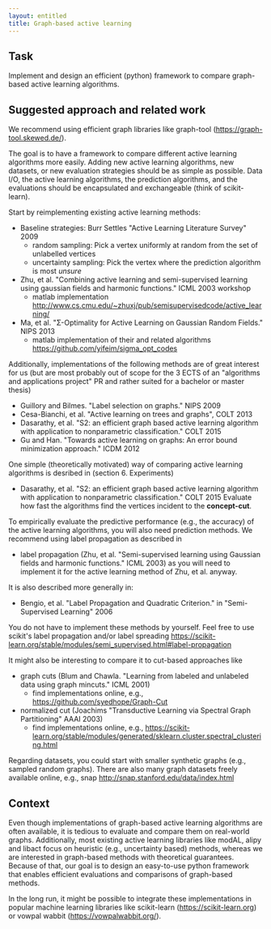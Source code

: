 ```yaml
---
layout: entitled
title: Graph-based active learning
---
```


## Task
Implement and design an efficient (python) framework to compare graph-based active learning algorithms.

## Suggested approach and related work
We recommend using efficient graph libraries like graph-tool (https://graph-tool.skewed.de/). 

The goal is to have a framework to compare different active learning algorithms more easily. Adding new active learning algorithms, new datasets, or new evaluation strategies should be as simple as possible. Data I/O, the active learning algorithms, the prediction algorithms, and the evaluations should be encapsulated and exchangeable (think of scikit-learn).

Start by reimplementing existing active learning methods:
* Baseline strategies: Burr Settles "Active Learning Literature Survey" 2009
    * random sampling: Pick a vertex uniformly at random from the set of unlabelled vertices
    * uncertainty sampling: Pick the vertex where the prediction algorithm is most *unsure* 
* Zhu, et al. "Combining active learning and semi-supervised learning using gaussian fields and harmonic functions." ICML 2003 workshop
     * matlab implementation http://www.cs.cmu.edu/~zhuxj/pub/semisupervisedcode/active_learning/
* Ma, et al. "Σ-Optimality for Active Learning on Gaussian Random Fields." NIPS 2013
    * matlab implementation of their and related algorithms https://github.com/yifeim/sigma_opt_codes

Additionally, implementations of the following methods are of great interest for us (but are most probably out of scope for the 3 ECTS of an "algorithms and applications project" PR and rather suited for a bachelor or master thesis)
* Guillory and Bilmes. "Label selection on graphs." NIPS 2009
* Cesa-Bianchi, et al. "Active learning on trees and graphs", COLT 2013
* Dasarathy, et al. "S2: an efficient graph based active learning algorithm with application to nonparametric classification." COLT 2015
* Gu and Han. "Towards active learning on graphs: An error bound minimization approach." ICDM 2012

One simple (theoretically motivated) way of comparing active learning algorithms is desribed in (section 6. Experiments)
* Dasarathy, et al. "S2: an efficient graph based active learning algorithm with application to nonparametric classification." COLT 2015
Evaluate how fast the algorithms find the vertices incident to the **concept-cut**.

To empirically evaluate the predictive performance (e.g., the accuracy) of the active learning algorithms, you will also need prediction methods. We recommend using label propagation as described in 
*  label propagation (Zhu, et al. "Semi-supervised learning using Gaussian fields and harmonic functions." ICML 2003)
as you will need to implement it for the active learning method of Zhu, et al. anyway.

It is also described more generally in:
* Bengio, et al. "Label Propagation and Quadratic Criterion." in "Semi-Supervised Learning" 2006

You do not have to implement these methods by yourself. Feel free to use scikit's label propagation and/or label spreading
https://scikit-learn.org/stable/modules/semi_supervised.html#label-propagation

It might also be interesting to compare it to cut-based approaches like 
 * graph cuts (Blum and Chawla. "Learning from labeled and unlabeled data using graph mincuts." ICML 2001)
    * find implementations online, e.g., https://github.com/syedhope/Graph-Cut
 * normalized cut (Joachims "Transductive Learning via Spectral Graph Partitioning" AAAI 2003)
    * find implementations online, e.g., https://scikit-learn.org/stable/modules/generated/sklearn.cluster.spectral_clustering.html

Regarding datasets, you could start with smaller synthetic graphs (e.g., sampled random graphs). There are also many graph datasets freely available online, e.g., snap http://snap.stanford.edu/data/index.html

## Context
Even though implementations of graph-based active learning algorithms are often available, it is tedious to evaluate and compare them on real-world graphs. Additionally, most existing active learning libraries like modAL, alipy and libact focus on heuristic (e.g., uncertainty based) methods, whereas we are interested in graph-based methods with theoretical guarantees. Because of that, our goal is to design an easy-to-use python framework that enables efficient evaluations and comparisons of graph-based methods. 

In the long run, it might be possible to integrate these implementations in popular machine learning libraries like scikit-learn (https://scikit-learn.org) or vowpal wabbit (https://vowpalwabbit.org/).
